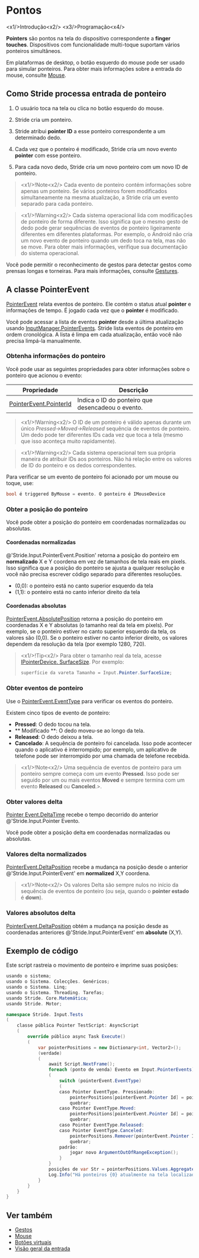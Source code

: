 # Pontos

<x1\/>Introdução<x2\/>
<x3\/>Programação<x4\/>

**Pointers** são pontos na tela do dispositivo correspondente a **finger touches**. Dispositivos com funcionalidade multi-toque suportam vários ponteiros simultâneos.

Em plataformas de desktop, o botão esquerdo do mouse pode ser usado para simular ponteiros. Para obter mais informações sobre a entrada do mouse, consulte [Mouse](mouse.md).

## Como Stride processa entrada de ponteiro

1. O usuário toca na tela ou clica no botão esquerdo do mouse.

2. Stride cria um ponteiro.

3. Stride atribui **pointer ID** a esse ponteiro correspondente a um determinado dedo.

4. Cada vez que o ponteiro é modificado, Stride cria um novo evento **pointer** com esse ponteiro.

5. Para cada novo dedo, Stride cria um novo ponteiro com um novo ID de ponteiro.

> <x1\/>!Note<x2\/>
> Cada evento de ponteiro contém informações sobre apenas um ponteiro. Se vários ponteiros forem modificados simultaneamente na mesma atualização, a Stride cria um evento separado para cada ponteiro.

> <x1\/>!Warning<x2\/>
> Cada sistema operacional lida com modificações de ponteiro de forma diferente. Isso significa que o mesmo gesto de dedo pode gerar sequências de eventos de ponteiro ligeiramente diferentes em diferentes plataformas. Por exemplo, o Android não cria um novo evento de ponteiro quando um dedo toca na tela, mas não se move. Para obter mais informações, verifique sua documentação do sistema operacional.

Você pode permitir o reconhecimento de gestos para detectar gestos como prensas longas e torneiras. Para mais informações, consulte [Gestures](gestures.md).

## A classe PointerEvent

[PointerEvent](xref:Stride.Input.PointerEvent) relata eventos de ponteiro. Ele contém o status atual **pointer** e informações de tempo. É jogado cada vez que o **pointer** é modificado.

Você pode acessar a lista de eventos **pointer** desde a última atualização usando [InputManager.PointerEvents](xref:Stride.Input.InputManager.PointerEvents). Stride lista eventos de ponteiro em ordem cronológica. A lista é limpa em cada atualização, então você não precisa limpá-la manualmente.

### Obtenha informações do ponteiro

Você pode usar as seguintes propriedades para obter informações sobre o ponteiro que acionou o evento:

| Propriedade | Descrição |
|--------|-----------
| [PointerEvent.PointerId](xref:Stride.Input.PointerEvent.PointerId) | Indica o ID do ponteiro que desencadeou o evento. |

> <x1\/>!Warning<x2\/>
> O ID de um ponteiro é válido apenas durante um único _Pressed->Moved->Released_ sequência de eventos de ponteiro.
> Um dedo pode ter diferentes IDs cada vez que toca a tela (mesmo que isso aconteça muito rapidamente).

> <x1\/>!Warning<x2\/>
> Cada sistema operacional tem sua própria maneira de atribuir IDs aos ponteiros.
> Não há relação entre os valores de ID do ponteiro e os dedos correspondentes.

Para verificar se um evento de ponteiro foi acionado por um mouse ou toque, use:

```cs
bool é triggered ByMouse = evento. O ponteiro é IMouseDevice
```

### Obter a posição do ponteiro

Você pode obter a posição do ponteiro em coordenadas normalizadas ou absolutas.

#### Coordenadas normalizadas

@'Stride.Input.PointerEvent.Position' retorna a posição do ponteiro em **normalizado** X e Y coordena em vez de tamanhos de tela reais em pixels. Isso significa que a posição do ponteiro se ajusta a qualquer resolução e você não precisa escrever código separado para diferentes resoluções.

* (0,0): o ponteiro está no canto superior esquerdo da tela
* (1,1): o ponteiro está no canto inferior direito da tela

#### Coordenadas absolutas

[PointerEvent.AbsolutePosition](xref:Stride.Input.PointerEvent.AbsolutePosition) retorna a posição do ponteiro em coordenadas X e Y absolutas (o tamanho real da tela em pixels). Por exemplo, se o ponteiro estiver no canto superior esquerdo da tela, os valores são (0,0). Se o ponteiro estiver no canto inferior direito, os valores dependem da resolução da tela (por exemplo 1280, 720).

> <x1\/>!Tip<x2\/>
> Para obter o tamanho real da tela, acesse [IPointerDevice. SurfaceSize](xref:Stride.Input.IPointerDevice.SurfaceSize). Por exemplo:
> ```cs
> superfície da vareta Tamanho = Input.Pointer.SurfaceSize;
> ```

### Obter eventos de ponteiro

Use o [PointerEvent.EventType](xref:Stride.Input.PointerEvent.EventType) para verificar os eventos do ponteiro.

Existem cinco tipos de evento de ponteiro:

* **Pressed**: O dedo tocou na tela.
* ** Modificado **: O dedo moveu-se ao longo da tela.
* **Released**: O dedo deixou a tela.
* **Cancelado**: A sequência de ponteiro foi cancelada. Isso pode acontecer quando o aplicativo é interrompido; por exemplo, um aplicativo de telefone pode ser interrompido por uma chamada de telefone recebida.

> <x1\/>!Note<x2\/>
> Uma sequência de eventos de ponteiro para um ponteiro sempre começa com um evento **Pressed**. Isso pode ser seguido por um ou mais eventos **Moved** e sempre termina com um evento **Released** ou **Canceled**.>.

### Obter valores delta

[Pointer Event.DeltaTime](xref:Stride.Input.PointerEvent.DeltaTime) recebe o tempo decorrido do anterior @'Stride.Input.Pointer Evento.

Você pode obter a posição delta em coordenadas normalizadas ou absolutas.

### Valores delta normalizados

[PointerEvent.DeltaPosition](xref:Stride.Input.PointerEvent.DeltaPosition) recebe a mudança na posição desde o anterior @'Stride.Input.PointerEvent' em **normalized** X,Y coordena.

> <x1\/>!Note<x2\/>
> Os valores Delta são sempre nulos no início da sequência de eventos de ponteiro (ou seja, quando o **pointer estado** é **down**).

### Valores absolutos delta

[PointerEvent.DeltaPosition](xref:Stride.Input.PointerEvent.AbsoluteDeltaPosition) obtém a mudança na posição desde as coordenadas anteriores @'Stride.Input.PointerEvent' em **absolute** (X,Y).

## Exemplo de código

Este script rastreia o movimento de ponteiro e imprime suas posições:

```cs
usando o sistema;
usando o Sistema. Colecções. Genéricos;
usando o Sistema. Linq;
usando o Sistema. Threading. Tarefas;
usando Stride. Core.Matemática;
usando Stride. Motor;

namespace Stride. Input.Tests
(
    classe pública Pointer TestScript: AsyncScript
    (
        override público async Task Execute()
        (
            var pointerPositions = new Dictionary<int, Vector2>();
            (verdade)
            (
                await Script.NextFrame();
                foreach (ponto de venda) Evento em Input.PointerEvents)
                (
                    switch (pointerEvent.EventType)
                    (
                    caso Pointer EventType. Pressionado:
                        pointerPositions[pointerEvent.Pointer Id] = pointerEvent.Position;
                        quebrar;
                    caso Pointer EventType.Moved:
                        pointerPositions[pointerEvent.Pointer Id] = pointerEvent.Position;
                        quebrar;
                    caso Pointer EventType.Released:
                    caso Pointer EventType.Canceled:
                        pointerPositions.Remover(pointerEvent.Pointer Id);
                        quebrar;
                    padrão:
                        jogar novo ArgumentOutOfRangeException();
                    }
                }
                posições de var Str = pointerPositions.Values.Aggregate("", (current, pointer) => atual + (pointer. ToString() + ", "));
                Log.Info("Há ponteiros {0} atualmente na tela localizada em {1}", pointerPositions. Contagem, posiçõesStr);
            }
        }
    }
}
```

## Ver também
* [Gestos](gestures.md)
* [Mouse](mouse.md)
* [Botões virtuais](virtual-buttons.md)
* [Visão geral da entrada](index.md)